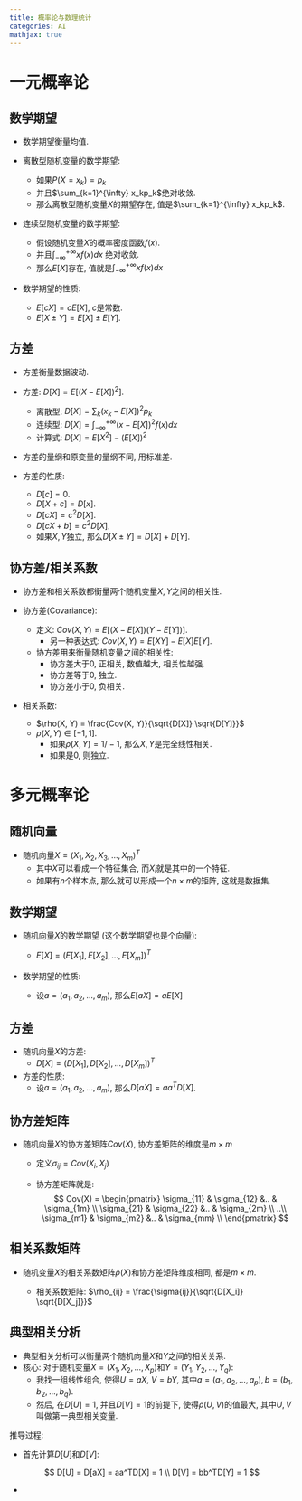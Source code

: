 ```yaml
---
title: 概率论与数理统计
categories: AI
mathjax: true
---
```




# 一元概率论



## 数学期望

* 数学期望衡量均值.

* 离散型随机变量的数学期望:
  * 如果$P(X = x_k) = p_k$
  * 并且$\sum_{k=1}^{\infty} x_kp_k$绝对收敛.
  * 那么离散型随机变量$X$的期望存在,   值是$\sum_{k=1}^{\infty} x_kp_k$.
* 连续型随机变量的数学期望:
  * 假设随机变量$X$的概率密度函数$f(x)$.
  * 并且$\int_{-\infty}^{+\infty}xf(x)dx$ 绝对收敛.
  * 那么$E[X]$存在, 值就是$\int_{-\infty}^{+\infty}xf(x)dx$​
* 数学期望的性质:
  * $E[cX] = cE[X]$, $c$是常数.
  * $E[X \pm Y] = E[X] \pm E[Y]$.



## 方差

* 方差衡量数据波动.
* 方差: $D[X] = E[(X - E[X])^2]$​.
  * 离散型: $D[X] = \sum_{k} (x_k - E[X])^2p_k$​
  * 连续型: $D[X] = \int_{-\infty}^{+\infty}(x - E[X])^2f(x)dx$​
  * 计算式: $D[X] = E[X^2] - (E[X])^2$
* 方差的量纲和原变量的量纲不同, 用标准差.

* 方差的性质:
  * $D[c] = 0$.
  * $D[X + c] = D[x]$.
  * $D[cX] = c^2D[X]$.
  * $D[cX + b] = c^2D[X]$.
  * 如果$X, Y$独立, 那么$D[X \pm Y] = D[X] + D[Y]$.

## 协方差/相关系数

* 协方差和相关系数都衡量两个随机变量$X, Y$之间的相关性.
* 协方差(Covariance):
  * 定义: $Cov(X, Y) = E[(X - E[X])(Y - E[Y])]$.
    * 另一种表达式: $Cov(X, Y) = E[XY] - E[X]E[Y]$​.
  * 协方差用来衡量随机变量之间的相关性:
    * 协方差大于0, 正相关, 数值越大, 相关性越强.
    * 协方差等于0, 独立.
    * 协方差小于0, 负相关.

* 相关系数:
  * $\rho(X, Y) = \frac{Cov(X, Y)}{\sqrt{D[X]} \sqrt{D[Y]}}$​
  * $\rho(X, Y) \in [-1, 1]$.
    * 如果$\rho(X, Y) = 1/-1$, 那么$X, Y$是完全线性相关.
    * 如果是0, 则独立.

# 多元概率论



## 随机向量

* 随机向量$X = (X_1, X_2, X_3, ..., X_m)^T$
  * 其中$X$可以看成一个特征集合, 而$X_i$​就是其中的一个特征.
  * 如果有$n$个样本点, 那么就可以形成一个$n \times m$​的矩阵, 这就是数据集. 



## 数学期望

* 随机向量$X$的数学期望 (这个数学期望也是个向量):

  * $E[X] = (E[X_1], E[X_2], ..., E[X_m])^T$​​​
* 数学期望的性质:
  * 设$a = (a_1, a_2, ..., a_m)$, 那么$E[aX] = aE[X]$



## 方差

* 随机向量$X$的方差:
  * $D[X] = (D[X_1], D[X_2], ..., D[X_m])^T$
* 方差的性质:
  * 设$a = (a_1, a_2, ..., a_m)$, 那么$D[aX] = aa^TD[X]$.

## 协方差矩阵

* 随机向量$X$的协方差矩阵$Cov(X)$, 协方差矩阵的维度是$m \times m$

  * 定义$\sigma_{ij} = Cov(X_i, X_j)$

  * 协方差矩阵就是:
    $$
    Cov(X) = \begin{pmatrix} 
    \sigma_{11} & \sigma_{12} &.. & \sigma_{1m} \\ 
    \sigma_{21} & \sigma_{22} &.. & \sigma_{2m} \\
    ..\\
    \sigma_{m1} & \sigma_{m2} &.. & \sigma_{mm} \\
    \end{pmatrix}
    $$
    



## 相关系数矩阵

* 随机变量$X$的相关系数矩阵$\rho(X)$和协方差矩阵维度相同, 都是$m \times m$.

  * 相关系数矩阵: $\rho_{ij} = \frac{\sigma{ij}}{\sqrt{D[X_i]} \sqrt{D[X_j]}}$

    



## 典型相关分析

* 典型相关分析可以衡量两个随机向量$X$和$Y$之间的相关关系.
* 核心: 对于随机变量$X = (X_1, X_2, ..., X_p)$和$Y = (Y_1, Y_2, ..., Y_q)$:
  * 我找一组线性组合, 使得$U = aX$, $V = bY$, 其中$a = (a_1, a_2, ..., a_p), b = (b_1, b_2, ..., b_q)$.
  * 然后, 在$D[U] = 1$, 并且$D[V] = 1$的前提下, 使得$\rho(U, V)$的值最大, 其中$U, V$​叫做第一典型相关变量.

推导过程:

* 首先计算$D[U]$和$D[V]$:

$$
D[U] = D[aX] = aa^TD[X] = 1 \\
D[V] = bb^TD[Y] = 1
$$



* 